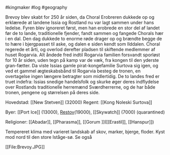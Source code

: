 #kingmaker #log #geography

Brevoy blev skabt for 250 år siden, da Choral Erobreren dukkede op og erklærede at landene Issia og Rostland nu var lagt sammen under hans ledelse. Fyren blev ignoreret først, men han erobrede en stor del af landet før de to lande, traditionelle fjender, fandt sammen og fangede Chorals hær i en dal. Den dag dukkede to enorme røde drager op og brændte begge de to hære i bjergpasset til aske, og dalen e siden kendt som Ilddalen. Choral regerede et årti, og overlod derefter pladsen til skiftende medlemmer af huset Rogarvia. Alt åndede fred indtil Rogarvia familien forsvandt sporløst for 10 år siden, uden tegn på kamp var de væk, fra kongen til den yderste gran-fætter. Da viste Issias gamle pirat-kongefamilie Surtova sig igen, og ved et gammel ægteskabsbånd til Rogarvia besteg de tronen, en overtagelse ingen længere betragter som midlertidig.
De to landes fred er truet indefra: Issias snedige handelsfolk og skurke øger deres indflydelse over Rostlands traditionelle herremænd Sværdherrerne, og de har både tronen, pengene og størrelsen på deres side.
Hovedstad: [[New Stetven]] (32000)    Regent: [[Kong Noleski Surtova]]
Byer: [[Port Ice]] (13000), [Restov](Restov.md)(19000), [[Skywatch]] (7000) (quarantined)
Religioner: [[Abadar]], [[Pharasma]], [[Gorum ]]([[Erastil]], [[Hanspur]])
Tempereret klima med varieret landskab af skov, marker, bjerge, floder. Kyst mod nord til den store Iståge-sø. 
Se også
[[File:Brevoy.JPG]]
